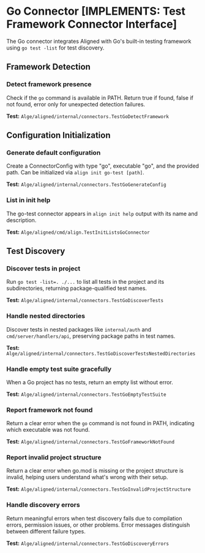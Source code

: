 # Go Connector [IMPLEMENTS: Test Framework Connector Interface]

The Go connector integrates Aligned with Go's built-in testing framework using `go test -list` for test discovery.

## Framework Detection

### Detect framework presence

Check if the `go` command is available in PATH. Return true if found, false if not found, error only for unexpected detection failures.

**Test:** `Alge/aligned/internal/connectors.TestGoDetectFramework`

## Configuration Initialization

### Generate default configuration

Create a ConnectorConfig with type "go", executable "go", and the provided path. Can be initialized via `align init go-test [path]`.

**Test:** `Alge/aligned/internal/connectors.TestGoGenerateConfig`

### List in init help

The go-test connector appears in `align init help` output with its name and description.

**Test:** `Alge/aligned/cmd/align.TestInitListsGoConnector`

## Test Discovery

### Discover tests in project

Run `go test -list=. ./...` to list all tests in the project and its subdirectories, returning package-qualified test names.

**Test:** `Alge/aligned/internal/connectors.TestGoDiscoverTests`

### Handle nested directories

Discover tests in nested packages like `internal/auth` and `cmd/server/handlers/api`, preserving package paths in test names.

**Test:** `Alge/aligned/internal/connectors.TestGoDiscoverTestsNestedDirectories`

### Handle empty test suite gracefully

When a Go project has no tests, return an empty list without error.

**Test:** `Alge/aligned/internal/connectors.TestGoEmptyTestSuite`

### Report framework not found

Return a clear error when the `go` command is not found in PATH, indicating which executable was not found.

**Test:** `Alge/aligned/internal/connectors.TestGoFrameworkNotFound`

### Report invalid project structure

Return a clear error when go.mod is missing or the project structure is invalid, helping users understand what's wrong with their setup.

**Test:** `Alge/aligned/internal/connectors.TestGoInvalidProjectStructure`

### Handle discovery errors

Return meaningful errors when test discovery fails due to compilation errors, permission issues, or other problems. Error messages distinguish between different failure types.

**Test:** `Alge/aligned/internal/connectors.TestGoDiscoveryErrors`